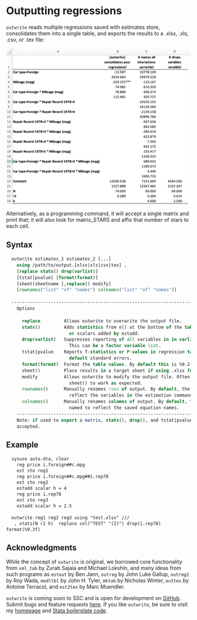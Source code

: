 # Outputting regressions

`outwrite` reads multiple regressions saved with estimates store, consolidates them into a
single table, and exports the results to a .xlsx, .xls, .csv, or .tex file:

![Writing regression tables to common filetypes.](/img/outwrite.png)

Alternatively, as a programming command, it will accept a single matrix and print that; it
will also look for matrix_STARS and affix that number of stars to each cell.

## Syntax

```stata
  outwrite estimates_1 estimates_2 [...]
    using /path/to/output.[xlsx|xls|csv|tex] ,
    [replace stats() drop(varlist)]
    [tstat|pvalue] [format(format)]
    [sheet(sheetname [,replace]) modify]
    [rownames("list" "of" "names") colnames("list" "of" "names")]

  ------------------------------------------------------------------------------------------
    Options

      replace         Allows outwrite to overwrite the output file.
      stats()         Adds statistics from e() at the bottom of the table, such as N, r2,
                        or scalars added by estadd.
      drop(varlist)   Suppresses reporting of all variables in in varlist from the output.
                        This can be a factor variable list.
      tstat|pvalue    Reports T-statistics or P-values in regression table, instead of the
                        default standard errors.
      format(format)  Format the table values. By default this is %9.2f.
      sheet()         Place results in a target sheet if using .xlsx format.
      modify          Allows outwrite to modify the output file. Often required with
                        sheet() to work as expected.
      rownames()      Manually renames rows of output. By default, the rows are named to
                        reflect the variables in the estimation command.
      colnames()      Manually renames columns of output. By default, the columns are
                        named to reflect the saved equation names.
    --------------------------------------------------------------------------------------
    Note: if used to export a matrix, stats(), drop(), and tstat|pvalue will not be
    accepted.
```

## Example

```
  sysuse auto.dta, clear
    reg price i.foreign##c.mpg
    est sto reg1
    reg price i.foreign##c.mpg##i.rep78
    est sto reg2
    estadd scalar h = 4
    reg price i.rep78
    est sto reg3
    estadd scalar h = 2.5

  outwrite reg1 reg2 reg3 using "test.xlsx" ///
   , stats(N r2 h)  replace col("TEST" "(2)") drop(i.rep78) format(%9.3f)
```

## Acknowledgments

While the concept of `outwrite` is original, we borrowed core functionality from `xml_tab` by
Zurab Sajaia and Michael Lokshin, and many ideas from such programs as `estout` by Ben Jann,
`outreg` by John Luke Gallup, `outreg2` by Roy Wada, `modltbl` by John H. Tyler, `mktab` by Nicholas Winter, `outtex` by Antoine Terracol, and `est2tex` by Marc Muendler.

`outwrite` is coming soon to SSC and is open for development on [GitHub](https://github.com/bbdaniels/outwrite). Submit bugs and feature requests [here](https://github.com/bbdaniels/outwrite/issues). If you like `outwrite`, be sure to visit my [homepage](http://bbdaniels.github.io) and [Stata boilerplate code](https://gist.github.com/bbdaniels/a3c9f9416f1d16d6f3c6e8cf371f1d89).
